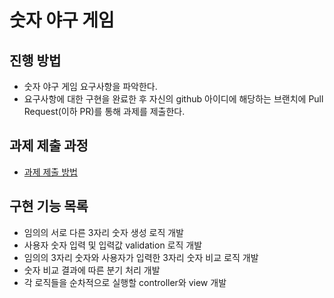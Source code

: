 # 숫자 야구 게임
## 진행 방법
* 숫자 야구 게임 요구사항을 파악한다.
* 요구사항에 대한 구현을 완료한 후 자신의 github 아이디에 해당하는 브랜치에 Pull Request(이하 PR)를 통해 과제를 제출한다.

## 과제 제출 과정
* [과제 제출 방법](https://github.com/next-step/nextstep-docs/tree/master/precourse)

## 구현 기능 목록
* 임의의 서로 다른 3자리 숫자 생성 로직 개발
* 사용자 숫자 입력 및 입력값 validation 로직 개발
* 임의의 3자리 숫자와 사용자가 입력한 3자리 숫자 비교 로직 개발
* 숫자 비교 결과에 따른 분기 처리 개발
* 각 로직들을 순차적으로 실행할 controller와 view 개발